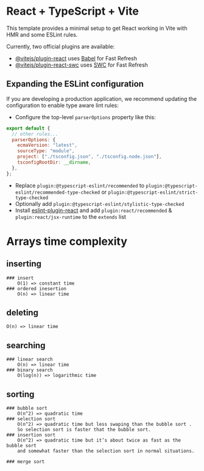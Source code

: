 # React + TypeScript + Vite

This template provides a minimal setup to get React working in Vite with HMR and some ESLint rules.

Currently, two official plugins are available:

- [@vitejs/plugin-react](https://github.com/vitejs/vite-plugin-react/blob/main/packages/plugin-react/README.md) uses [Babel](https://babeljs.io/) for Fast Refresh
- [@vitejs/plugin-react-swc](https://github.com/vitejs/vite-plugin-react-swc) uses [SWC](https://swc.rs/) for Fast Refresh

## Expanding the ESLint configuration

If you are developing a production application, we recommend updating the configuration to enable type aware lint rules:

- Configure the top-level `parserOptions` property like this:

```js
export default {
  // other rules...
  parserOptions: {
    ecmaVersion: "latest",
    sourceType: "module",
    project: ["./tsconfig.json", "./tsconfig.node.json"],
    tsconfigRootDir: __dirname,
  },
};
```

- Replace `plugin:@typescript-eslint/recommended` to `plugin:@typescript-eslint/recommended-type-checked` or `plugin:@typescript-eslint/strict-type-checked`
- Optionally add `plugin:@typescript-eslint/stylistic-type-checked`
- Install [eslint-plugin-react](https://github.com/jsx-eslint/eslint-plugin-react) and add `plugin:react/recommended` & `plugin:react/jsx-runtime` to the `extends` list

# Arrays time complexity

## inserting

    ### insert
        O(1) => constant time
    ### ordered inesertion
        O(n) => linear time

## deleting

    O(n) => linear time

## searching

    ### linear search
        O(n) => linear time
    ### binary search
        O(log(n)) => logarithmic time

## sorting

    ### bubble sort
        O(n^2) => quadratic time
    ### selection sort
        O(n^2) => quadratic time but less swaping than the bubble sort .
        So selection sort is faster that the bubble sort.
    ### insertion sort
        O(n^2) => quadratic time but it’s about twice as fast as the bubble sort
        and somewhat faster than the selection sort in normal situations.

    ### merge sort
